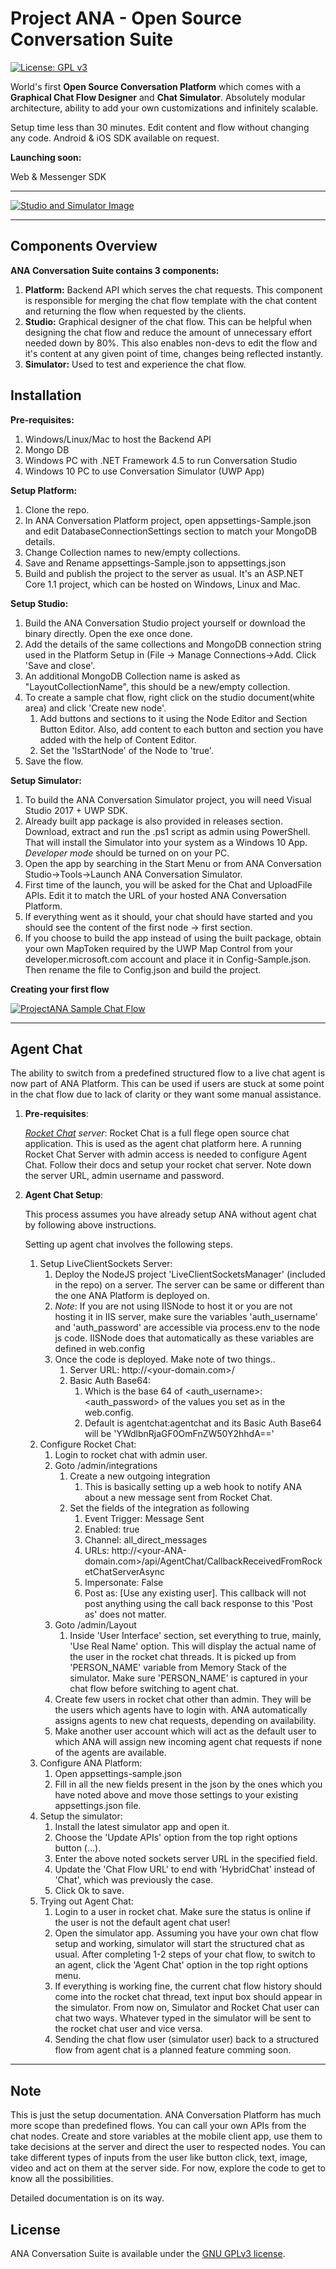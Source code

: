 # Project ANA - Open Source Conversation Suite

[![License: GPL v3](https://img.shields.io/badge/License-GPL%20v3-blue.svg)](http://www.gnu.org/licenses/gpl-3.0)

World's first **Open Source Conversation Platform** which comes with a **Graphical Chat Flow Designer** and **Chat Simulator**. Absolutely modular architecture, ability to add your own customizations and infinitely scalable. 

Setup time less than 30 minutes. Edit content and flow without changing any code.
Android & iOS SDK available on request. 

**Launching soon:**
 
Web & Messenger SDK

----------

[![Studio and Simulator Image](https://s3-ap-southeast-1.amazonaws.com/nfcontent-cdn/public-assets/github/ProjectANA/ANA-Studio-Simulator.jpg)](https://s3-ap-southeast-1.amazonaws.com/nfcontent-cdn/public-assets/github/ProjectANA/ANA-Studio-Simulator.jpg)

----------



## Components Overview

**ANA Conversation Suite contains 3 components:**

1.  **Platform:** Backend API which serves the chat requests. This component is responsible for merging the chat flow template with the chat content and returning the flow when requested by the clients.
2.  **Studio:** Graphical designer of the chat flow. This can be helpful when designing the chat flow and reduce the amount of unnecessary effort needed down by 80%. This also enables non-devs to edit the flow and it's content at any given point of time, changes being reflected instantly.
3.  **Simulator:** Used to test and experience the chat flow.

## Installation

**Pre-requisites:**

1.  Windows/Linux/Mac to host the Backend API
2.  Mongo DB
3.  Windows PC with .NET Framework 4.5 to run Conversation Studio
4.  Windows 10 PC to use Conversation Simulator (UWP App)

**Setup Platform:**

1.  Clone the repo.
2.  In ANA Conversation Platform project, open appsettings-Sample.json and edit DatabaseConnectionSettings section to match your MongoDB details.
3.  Change Collection names to new/empty collections.
4.  Save and Rename appsettings-Sample.json to appsettings.json
4.  Build and publish the project to the server as usual. It's an ASP.NET Core 1.1 project, which can be hosted on Windows, Linux and Mac.

**Setup Studio:**

1.  Build the ANA Conversation Studio project yourself or download the binary directly. Open the exe once done.
2.  Add the details of the same collections and MongoDB connection string used in the Platform Setup in (File -> Manage Connections->Add. Click 'Save and close'.
3.  An additional MongoDB Collection name is asked as "LayoutCollectionName", this should be a new/empty collection.
3.  To create a sample chat flow, right click on the studio document(white area) and click 'Create new node'.
    1.  Add buttons and sections to it using the Node Editor and Section Button Editor. Also, add content to each button and section you have added with the help of Content Editor.
    2.  Set the 'IsStartNode' of the Node to 'true'.
3.  Save the flow.

**Setup Simulator:**

1.  To build the ANA Conversation Simulator project, you will need Visual Studio 2017 + UWP SDK.
2.  Already built app package is also provided in releases section. Download, extract and run the .ps1 script as admin using PowerShell. That will install the Simulator into your system as a Windows 10 App. *Developer mode* should be turned on on your PC.
3.  Open the app by searching in the Start Menu or from ANA Conversation Studio->Tools->Launch ANA Conversation Simulator.
4.  First time of the launch, you will be asked for the Chat and UploadFile APIs. Edit it to match the URL of your hosted ANA Conversation Platform.
5.  If everything went as it should, your chat should have started and you should see the content of the first node -> first section.
6.  If you choose to build the app instead of using the built package, obtain your own MapToken required by the UWP Map Control from your developer.microsoft.com account and place it in Config-Sample.json. Then rename the file to Config.json and build the project.

**Creating your first flow**

[![ProjectANA Sample Chat Flow](https://s3-ap-southeast-1.amazonaws.com/nfcontent-cdn/public-assets/github/ProjectANA/ProjectANA-Sample-Chat-Flow.gif)](https://s3-ap-southeast-1.amazonaws.com/nfcontent-cdn/public-assets/github/ProjectANA/ProjectANA-Sample-Chat-Flow.gif)

----------

## Agent Chat
The ability to switch from a predefined structured flow to a live chat agent is now part of ANA Platform. This can be used if users are stuck at some point in the chat flow due to lack of clarity or they want some manual assistance.

1. **Pre-requisites**:
 
	*[Rocket Chat](https://rocket.chat/) server*: Rocket Chat is a full flege open source chat application. This is used as the agent chat platform here. A running Rocket Chat Server with admin access is needed to configure Agent Chat. Follow their docs and setup your rocket chat server. Note down the server URL, admin username and password.

2. **Agent Chat Setup**:
 
	This process assumes you have already setup ANA without agent chat by following above instructions.

	Setting up agent chat involves the following steps.
 
	1. Setup LiveClientSockets Server:
		1. Deploy the NodeJS project 'LiveClientSocketsManager' (included in the repo) on a server. The server can be same or different than the one ANA Platform is deployed on. 
		2. *Note*: If you are not using IISNode to host it or you are not hosting it in IIS server, make sure the variables 'auth_username' and 'auth_password' are accessible via process.env to the node js code. IISNode does that automatically as these variables are defined in web.config
		3. Once the code is deployed. Make note of two things..
			1. Server URL: http://<your-domain.com>/
			1. Basic Auth Base64:
				1. Which is the base 64 of <auth_username>:<auth_password> of the values you set as in the web.config.
				1. Default is agentchat:agentchat and its Basic Auth Base64 will be 'YWdlbnRjaGF0OmFnZW50Y2hhdA=='
	2. Configure Rocket Chat:
		1. Login to rocket chat with admin user.
		2. Goto /admin/integrations
			1. Create a new outgoing integration
				1. This is basically setting up a web hook to notify ANA about a new message sent from Rocket Chat.
			2. Set the fields of the integration as following
				1. Event Trigger: Message Sent
				2. Enabled: true
				3. Channel: all_direct_messages
				4. URLs: http://<your-ANA-domain.com>/api/AgentChat/CallbackReceivedFromRocketChatServerAsync
				5. Impersonate: False
				6. Post as: [Use any existing user]. This callback will not post anything using the call back response to this 'Post as' does not matter.
		3. Goto /admin/Layout
			1. Inside 'User Interface' section, set everything to true, mainly, 'Use Real Name' option. This will display the actual name of the user in the rocket chat threads. It is picked up from 'PERSON_NAME' variable from Memory Stack of the simulator. Make sure 'PERSON_NAME' is captured in your chat flow before switching to agent chat.
		4. Create few users in rocket chat other than admin. They will be the users which agents have to login with. ANA automatically assigns agents to new chat requests, depending on availability.
		5. Make another user account which will act as the default user to which ANA will assign new incoming agent chat requests if none of the agents are available.
	3. Configure ANA Platform:
		1. Open appsettings-sample.json
		2. Fill in all the new fields present in the json by the ones which you have noted above and move those settings to your existing appsettings.json file.
	4. Setup the simulator:
		1. Install the latest simulator app and open it.
		2. Choose the 'Update APIs' option from the top right options button (…).
		3. Enter the above noted sockets server URL in the specified field.
		4. Update the 'Chat Flow URL' to end with 'HybridChat' instead of 'Chat', which was previously the case.
		4. Click Ok to save.
	5. Trying out Agent Chat:
		1. Login to a user in rocket chat. Make sure the status is online if the user is not the default agent chat user!
		2. Open the simulator app. Assuming you have your own chat flow setup and working, simulator will start the structured chat as usual. After completing 1-2 steps of your chat flow, to switch to an agent, click the 'Agent Chat' option in the top right options menu. 
		3. If everything is working fine, the current chat flow history should come into the rocket chat thread, text input box should appear in the simulator. From now on, Simulator and Rocket Chat user can chat two ways. Whatever typed in the simulator will be sent to the rocket chat user and vice versa. 
		4. Sending the chat flow user (simulator user) back to a structured flow from agent chat is a planned feature comming soon.

----------

## Note

This is just the setup documentation. ANA Conversation Platform has much more scope than predefined flows. You can call your own APIs from the chat nodes. Create and store variables at the mobile client app, use them to take
decisions at the server and direct the user to respected nodes. You can take different types of inputs from the user like button click, text, image, video and act on them at the server side. For now, explore the code to get to know all the possibilities.

Detailed documentation is on its way.

## License

ANA Conversation Suite is available under the [GNU GPLv3 license](https://www.gnu.org/licenses/gpl-3.0.en.html).

